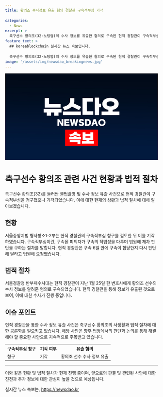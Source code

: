 ```yaml
---
title: 황의조 수사정보 유출 혐의 경찰관 구속적부심 기각

categories:
  - News
excerpt: >
  축구선수 황의조(32·노팅엄)의 수사 정보를 유출한 혐의로 구속된 현직 경찰관이 구속적부심을 청구했으나 기각됐다. A경감은 사이버수사대에서 근무하던 과정에서 황씨의 수사 정보를 변호사에게 알려준 혐의를 받고 있으며, 황씨 측은 한 브로커가 수사 무마를 요구하며 정보를 전달했다고 주장했다. 사이버수사대는 A씨를 공무상비밀누설 혐의로 구속해 지검에 송치했으며, 변호사가 직접 정보를 전달하진 않았으나 A경감을 통해 유출되었다고 결론 내렸다. 경찰의 무리한 행동과 정보유출에 대한 논란이 계속되고 있다. [150자]
feature_text: >
  ## koreablockchain 실시간 뉴스 속보입니다.

  축구선수 황의조(32·노팅엄)의 수사 정보를 유출한 혐의로 구속된 현직 경찰관이 구속적부심을 청구했으나 기각됐다. A경감은 사이버수사대에서 근무하던 과정에서 황씨의 수사 정보를 변호사에게 알려준 혐의를 받고 있으며, 황씨 측은 한 브로커가 수사 무마를 요구하며 정보를 전달했다고 주장했다. 사이버수사대는 A씨를 공무상비밀누설 혐의로 구속해 지검에 송치했으며, 변호사가 직접 정보를 전달하진 않았으나 A경감을 통해 유출되었다고 결론 내렸다. 경찰의 무리한 행동과 정보유출에 대한 논란이 계속되고 있다. [150자]
image: '/assets/img/newsdao_breakingnews.jpg'
---
```


<p><img src="/assets/img/newsdao_breakingnews.jpg" alt="koreablockchain 속보" /></p>

<h1>축구선수 황의조 관련 사건 현황과 법적 절차</h1>

<p data-ke-size="size16">축구선수 황의조(32)를 둘러싼 불법촬영 및 수사 정보 유출 사건으로 현직 경찰관이 구속적부심을 청구했으나 기각되었습니다. 이에 대한 현재의 상황과 법적 절차에 대해 알아보겠습니다.</p>

<h2 data-ke-size="size26">현황</h2>

<p data-ke-size="size16">서울중앙지법 형사항소1-2부는 현직 경찰관의 구속적부심 청구를 검토한 뒤 이를 기각하였습니다. 구속적부심이란, 구속된 피의자가 구속의 적법성을 다투며 법원에 재차 판단을 구하는 절차를 말합니다. 현직 경찰관은 구속 6일 만에 구속이 합당한지 다시 판단해 달라고 법원에 요청했습니다.</p>

<h2 data-ke-size="size26">법적 절차</h2>

<p data-ke-size="size16">서울경찰청 반부패수사대는 현직 경찰관이 지난 1월 25일 한 변호사에게 황의조 선수의 수사 정보를 알려준 혐의로 구속되었습니다. 현직 경찰관을 통해 정보가 유출된 것으로 보여, 이에 대한 수사가 진행 중입니다.</p>

<h2 data-ke-size="size26">이슈 포인트</h2>

<p data-ke-size="size16">현직 경찰관을 통한 수사 정보 유출 사건은 축구선수 황의조의 사생활과 법적 절차에 대한 공론화를 일으키고 있습니다. 해당 사안은 향후 법정에서의 판단과 논의를 통해 해결해야 할 중요한 사안으로 지속적으로 주목받고 있습니다.</p>

<table>
  <tr>
    <th>구속적부심 청구</th>
    <th>기각 여부</th>
    <th>유출 혐의</th>
  </tr>
  <tr>
    <td>청구</td>
    <td>기각</td>
    <td>황의조 선수 수사 정보 유출</td>
  </tr>
</table>

<hr>

<p data-ke-size="size16">이와 같은 현황 및 법적 절차가 현재 진행 중이며, 앞으로의 판결 및 관련된 사안에 대한 진전과 추가 정보에 대한 관심이 높을 것으로 예상됩니다.</p>
실시간 뉴스 속보는, <a href="https://newsdao.kr" rel="dofollow">https://newsdao.kr</a>



